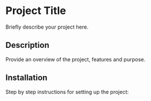 # Project Title
Briefly describe your project here.

## Description
Provide an overview of the project, features and purpose.

## Installation
Step by step instructions for setting up the project:
